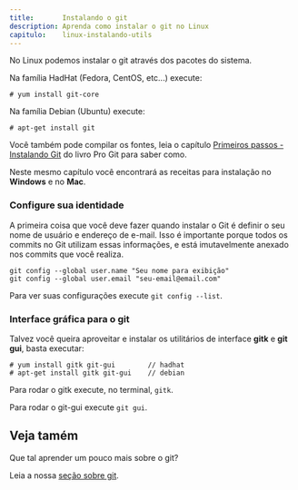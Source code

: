 ```yaml
---
title:       Instalando o git
description: Aprenda como instalar o git no Linux
capitulo:    linux-instalando-utils
---
```


No Linux podemos instalar o git através dos pacotes do sistema.

Na família HadHat (Fedora, CentOS, etc...) execute:

	# yum install git-core

Na família Debian (Ubuntu) execute:

    # apt-get install git

Você também pode compilar os fontes, leia o capítulo
[Primeiros passos - Instalando Git](http://git-scm.com/book/pt-br/Primeiros-passos-Instalando-Git)
do livro Pro Git para saber como.

Neste mesmo capítulo você encontrará as receitas para instalação no __Windows__ e no __Mac__.


### Configure sua identidade

A primeira coisa que você deve fazer quando instalar o Git é definir o seu nome de usuário e endereço de e-mail. Isso é
importante porque todos os commits no Git utilizam essas informações, e está imutavelmente anexado nos commits que você
realiza.

    git config --global user.name "Seu nome para exibição"
    git config --global user.email "seu-email@email.com"

Para ver suas configurações execute `git config --list`.


### Interface gráfica para o git


Talvez você queira aproveitar e instalar os utilitários de interface __gitk__ e __git gui__, basta executar:

    # yum install gitk git-gui        // hadhat
    # apt-get install gitk git-gui    // debian

Para rodar o gitk execute, no terminal,  `gitk`.

Para rodar o git-gui execute `git gui`.

Veja tamém
---

Que tal aprender um pouco mais sobre o git?

Leia a nossa [seção sobre git](/git/).

